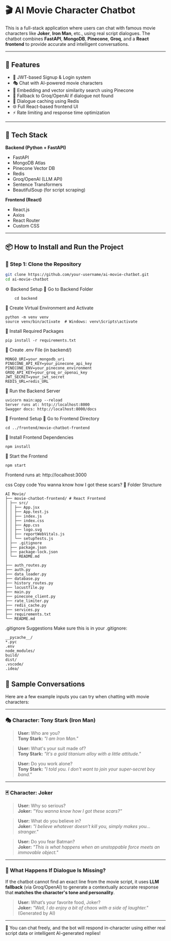 # 🎬 AI Movie Character Chatbot

This is a full-stack application where users can chat with famous movie characters like **Joker**, **Iron Man**, etc., using real script dialogues. The chatbot combines **FastAPI**, **MongoDB**, **Pinecone**, **Groq**, and a **React frontend** to provide accurate and intelligent conversations.

---

## 📌 Features

- 🔐 JWT-based Signup & Login system
- 🎭 Chat with AI-powered movie characters
- 🧠 Embedding and vector similarity search using Pinecone
- 💬 Fallback to Groq/OpenAI if dialogue not found
- 🔁 Dialogue caching using Redis
- 🌐 Full React-based frontend UI
- ⚡ Rate limiting and response time optimization

---

## 🧰 Tech Stack

**Backend (Python + FastAPI)**
- FastAPI
- MongoDB Atlas
- Pinecone Vector DB
- Redis
- Groq/OpenAI (LLM API)
- Sentence Transformers
- BeautifulSoup (for script scraping)

**Frontend (React)**
- React.js
- Axios
- React Router
- Custom CSS

---

## 📦 How to Install and Run the Project

### 🔹 Step 1: Clone the Repository

```bash
git clone https://github.com/your-username/ai-movie-chatbot.git
cd ai-movie-chatbot
```
⚙️ Backend Setup
🔸 Go to Backend Folder

        cd backend
        
🔸 Create Virtual Environment and Activate

    python -m venv venv
    source venv/bin/activate  # Windows: venv\Scripts\activate
    
🔸 Install Required Packages

    pip install -r requirements.txt

🔸 Create .env File (in backend/)

    MONGO_URI=your_mongodb_uri
    PINECONE_API_KEY=your_pinecone_api_key
    PINECONE_ENV=your_pinecone_environment
    GROQ_API_KEY=your_groq_or_openai_key
    JWT_SECRET=your_jwt_secret
    REDIS_URL=redis_URL

🔸 Run the Backend Server

    uvicorn main:app --reload
    Server runs at: http://localhost:8000
    Swagger docs: http://localhost:8000/docs

🎨 Frontend Setup
🔸 Go to Frontend Directory

    cd ../frontend/movie-chatbot-frontend
    
🔸 Install Frontend Dependencies

    npm install
    
🔸 Start the Frontend

    npm start
Frontend runs at: http://localhost:3000

css
Copy code
You wanna know how I got these scars?
📁 Folder Structure

    AI Movie/
    ├── movie-chatbot-frontend/ # React Frontend
    │ ├── src/
    │ │ ├── App.jsx
    │ │ ├── App.test.js
    │ │ ├── index.js
    │ │ ├── index.css
    │ │ ├── App.css
    │ │ ├── logo.svg
    │ │ ├── reportWebVitals.js
    │ │ └── setupTests.js
    │ ├── .gitignore
    │ ├── package.json
    │ ├── package-lock.json
    │ └── README.md
    │
    ├── auth_routes.py
    ├── auth.py
    ├── data_loader.py
    ├── database.py
    ├── history_routes.py
    ├── locustfile.py
    ├── main.py
    ├── pinecone_client.py
    ├── rate_limiter.py
    ├── redis_cache.py
    ├── services.py
    ├── requirements.txt
    └── README.md 
.gitignore Suggestions
Make sure this is in your .gitignore:

    __pycache__/
    *.pyc
    .env
    node_modules/
    build/
    dist/
    .vscode/
    .idea/

## 🧪 Sample Conversations

Here are a few example inputs you can try when chatting with movie characters:

---

### 🎭 Character: Tony Stark (Iron Man)

> **User:** Who are you?  
> **Tony Stark:** *"I am Iron Man."*

> **User:** What's your suit made of?  
> **Tony Stark:** *"It's a gold titanium alloy with a little attitude."*

> **User:** Do you work alone?  
> **Tony Stark:** *"I told you. I don't want to join your super-secret boy band."*

---

### 🃏 Character: Joker

> **User:** Why so serious?  
> **Joker:** *"You wanna know how I got these scars?"*

> **User:** What do you believe in?  
> **Joker:** *"I believe whatever doesn’t kill you, simply makes you… stranger."*

> **User:** Do you fear Batman?  
> **Joker:** *"This is what happens when an unstoppable force meets an immovable object."*

---

### 🧠 What Happens If Dialogue Is Missing?

If the chatbot cannot find an exact line from the movie script, it uses **LLM fallback** (via Groq/OpenAI) to generate a contextually accurate response that **matches the character's tone and personality**.

> **User:** What’s your favorite food, Joker?  
> **Joker:** *"Well, I do enjoy a bit of chaos with a side of laughter."* (Generated by AI)

---

🧪 You can chat freely, and the bot will respond in-character using either real script data or intelligent AI-generated replies!
